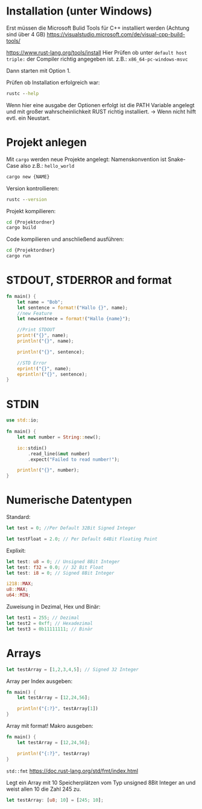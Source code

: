 
# Installation (unter Windows)

Erst müssen die Microsoft Bulid Tools für C++ installiert werden (Achtung sind über 4 GB)
https://visualstudio.microsoft.com/de/visual-cpp-build-tools/

https://www.rust-lang.org/tools/install
Hier Prüfen ob unter `default host triple:` der Compiler richtig angegeben ist. z.B.: `x86_64-pc-windows-msvc`

Dann starten mit  Option 1.

Prüfen ob Installation erfolgreich war:
```cmd
rustc --help
```

Wenn hier eine ausgabe der Optionen erfolgt ist die PATH Variable angelegt und mit großer wahrscheinlichkeit RUST richtig installiert. -> Wenn nicht hilft evtl. ein Neustart.

# Projekt anlegen

Mit `cargo` werden neue Projekte angelegt:
Namenskonvention ist Snake-Case also z.B.: `hello_world`

```cmd
cargo new {NAME}
```

Version kontrollieren:
```cmd
rustc --version
```

Projekt kompilieren:
```cmd
cd {Projektordner}
cargo build
```

Code kompilieren und anschließend ausführen:
```cmd
cd {Projektordner}
cargo run
```

# STDOUT, STDERROR and format

```rust
fn main() {
	let name = "Bob";
	let sentence = format!("Hallo {}", name);
	//new Feature
	let newsentnece = format!("Hallo {name}");

    //Print STDOUT
	print!("{}", name);
	println!("{}", name);

    println!("{}", sentence);

	//STD Error
	eprint!("{}", name);
	eprintln!("{}", sentence);
}
```

# STDIN

```rust
use std::io;
  
fn main() {
    let mut number = String::new();  

    io::stdin()
        .read_line(&mut number)
        .expect("Failed to read number!"); 

    println!("{}", number);
}
```

# Numerische Datentypen

Standard:
```rust
let test = 0; //Per Default 32Bit Signed Integer

let testFloat = 2.0; // Per Default 64Bit Floating Point
```

Explixit:
```rust
let test: u8 = 0; // Unsigned 8Bit Integer
let test: f32 = 0.0; // 32 Bit Float
let test: i8 = 0; // Signed 8Bit Integer
```

```rust
i218::MAX;
u8::MAX;
u64::MIN;
```

Zuweisung in Dezimal, Hex und Binär:
```rust
let test1 = 255; // Dezimal
let test2 = 0xff; // Hexadezimal
let test3 = 0b11111111; // Binär
```

# Arrays

```rust
let testArray = [1,2,3,4,5]; // Signed 32 Integer
```

Array per Index ausgeben:
```rust
fn main() {
	let testArray = [12,24,56];

	println!("{:?}", testArray[1])
}
```

Array mit format! Makro ausgeben:
```rust
fn main() {
	let testArray = [12,24,56];

	println!("{:?}", testArray)
}
```

`std::fmt`
https://doc.rust-lang.org/std/fmt/index.html

Legt ein Array mit 10 Speicherplätzen vom Typ unsigned 8Bit Integer an 
und weist allen 10 die Zahl 245 zu.
```rust
let testArray: [u8; 10] = [245; 10];
```

